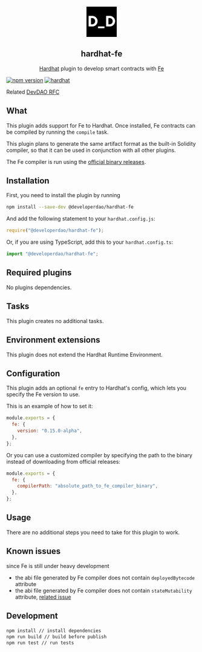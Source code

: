 <p align="center">
    <a href="https://developerdao.com">
    <img src="https://raw.githubusercontent.com/Developer-DAO/developerdao.com/main/public/logo512.png" alt="logo" width="80" height="80"/>
    </a>
    <h2 align="center">hardhat-fe</h2>
    <p align="center">
    <a href="https://hardhat.org">Hardhat</a> plugin to develop smart contracts with <a href="https://github.com/ethereum/fe">Fe</a>
    </p>
</p>

[![npm version](https://badge.fury.io/js/@developerdao%2Fhardhat-fe.svg)](https://badge.fury.io/js/@developerdao%2Fhardhat-fe)
[![hardhat](https://hardhat.org/buidler-plugin-badge.svg?1)](https://hardhat.org)

Related [DevDAO RFC](https://forum.developerdao.com/t/rfc-hardhat-fe-hardhat-plugin-to-develop-smart-contracts-with-fe/2000)

## What

This plugin adds support for Fe to Hardhat. Once installed, Fe contracts can be compiled by running the `compile` task.

This plugin plans to generate the same artifact format as the built-in Solidity compiler, so that it can be used in conjunction with all other plugins.

The Fe compiler is run using the [official binary releases](https://github.com/ethereum/fe/releases).

## Installation

First, you need to install the plugin by running

```bash
npm install --save-dev @developerdao/hardhat-fe
```

And add the following statement to your `hardhat.config.js`:

```js
require("@developerdao/hardhat-fe");
```

Or, if you are using TypeScript, add this to your `hardhat.config.ts`:

```js
import "@developerdao/hardhat-fe";
```

## Required plugins

No plugins dependencies.

## Tasks

This plugin creates no additional tasks.

## Environment extensions

This plugin does not extend the Hardhat Runtime Environment.

## Configuration

This plugin adds an optional `fe` entry to Hardhat's config, which lets you specify the Fe version to use.

This is an example of how to set it:

```js
module.exports = {
  fe: {
    version: "0.15.0-alpha",
  },
};
```

Or you can use a customized compiler by specifying the path to the binary instead of downloading from official releases:

```js
module.exports = {
  fe: {
    compilerPath: "absolute_path_to_fe_compiler_binary",
  },
};
```

## Usage

There are no additional steps you need to take for this plugin to work.

## Known issues

since Fe is still under heavy development

* the abi file generated by Fe compiler does not contain `deployedBytecode` attribute
* the abi file generated by Fe compiler does not contain `stateMutability` attribute, [related issue](https://github.com/ethereum/fe/issues/557)

## Development

```
npm install // install dependencies
npm run build // build before publish
npm run test // run tests
```
